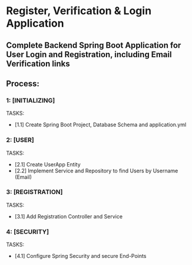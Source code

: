 # Register, Verification & Login Application
## Complete Backend Spring Boot Application for User Login and Registration, including Email Verification links

## Process:

### 1: [INITIALIZING]
TASKS:
- [1.1] Create Spring Boot Project, Database Schema and application.yml

### 2: [USER]
TASKS:
- [2.1] Create UserApp Entity
- [2.2] Implement Service and Repository to find Users by Username (Email)

### 3: [REGISTRATION]
TASKS:
- [3.1] Add Registration Controller and Service

### 4: [SECURITY]
TASKS:
- [4.1] Configure Spring Security and secure End-Points